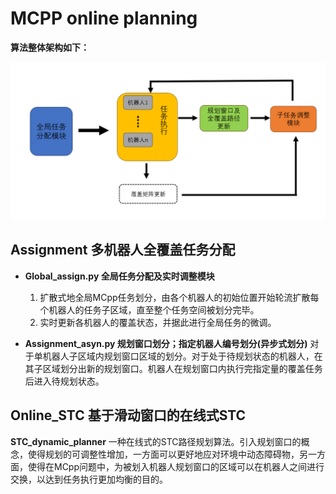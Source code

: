 # MCPP online planning

**算法整体架构如下：**

![](https://raw.githubusercontent.com/WayneMooooo/notes/main/364510117240149.png)

## Assignment 多机器人全覆盖任务分配

* **Global_assign.py 全局任务分配及实时调整模块**
    1. 扩散式地全局MCpp任务划分，由各个机器人的初始位置开始轮流扩散每个机器人的任务子区域，直至整个任务空间被划分完毕。
    2. 实时更新各机器人的覆盖状态，并据此进行全局任务的微调。

* **Assignment_asyn.py 规划窗口划分；指定机器人编号划分(异步式划分)**
    对于单机器人子区域内规划窗口区域的划分。对于处于待规划状态的机器人，在其子区域划分出新的规划窗口。机器人在规划窗口内执行完指定量的覆盖任务后进入待规划状态。

## Online_STC 基于滑动窗口的在线式STC
**STC_dynamic_planner**
    一种在线式的STC路径规划算法。引入规划窗口的概念，使得规划的可调整性增加，一方面可以更好地应对环境中动态障碍物，另一方面，使得在MCpp问题中，为被划入机器人规划窗口的区域可以在机器人之间进行交换，以达到任务执行更加均衡的目的。

